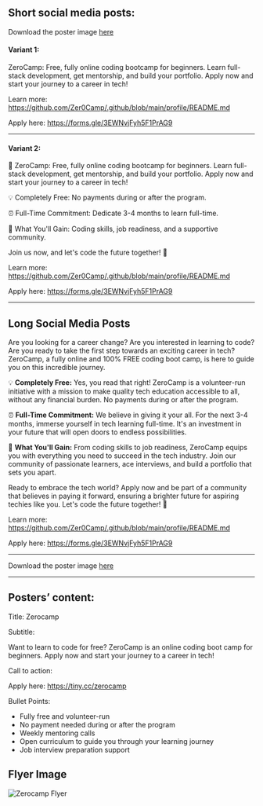 
## Short social media posts:

Download the poster image [here](https://raw.githubusercontent.com/Zer0Camp/resources/main/promotions/launch/zerocamp_flyer.png)

#### Variant 1:

ZeroCamp: Free, fully online coding bootcamp for beginners. Learn full-stack development, get mentorship, and build your portfolio. Apply now and start your journey to a career in tech!


Learn more: https://github.com/Zer0Camp/.github/blob/main/profile/README.md

Apply here: https://forms.gle/3EWNvjFyh5F1PrAG9

---
#### Variant 2: 

🚀 ZeroCamp: Free, fully online coding bootcamp for beginners. Learn full-stack development, get mentorship, and build your portfolio. Apply now and start your journey to a career in tech!

💡 Completely Free: No payments during or after the program.

⏰ Full-Time Commitment: Dedicate 3-4 months to learn full-time.

🌟 What You'll Gain: Coding skills, job readiness, and a supportive community.

Join us now, and let's code the future together! 🚀


Learn more: https://github.com/Zer0Camp/.github/blob/main/profile/README.md

Apply here: https://forms.gle/3EWNvjFyh5F1PrAG9

---
## Long Social Media Posts

Are you looking for a career change? Are you interested in learning to code? Are you ready to take the first step towards an exciting career in tech? ZeroCamp, a fully online and 100% FREE coding boot camp, is here to guide you on this incredible journey.

💡 **Completely Free:** Yes, you read that right! ZeroCamp is a volunteer-run initiative with a mission to make quality tech education accessible to all, without any financial burden. No payments during or after the program.

⏰ **Full-Time Commitment:** We believe in giving it your all. For the next 3-4 months, immerse yourself in tech learning full-time. It's an investment in your future that will open doors to endless possibilities.

🌟 **What You'll Gain:** From coding skills to job readiness, ZeroCamp equips you with everything you need to succeed in the tech industry. Join our community of passionate learners, ace interviews, and build a portfolio that sets you apart.

Ready to embrace the tech world? Apply now and be part of a community that believes in paying it forward, ensuring a brighter future for aspiring techies like you. Let's code the future together! 🚀

Learn more: https://github.com/Zer0Camp/.github/blob/main/profile/README.md

Apply here: https://forms.gle/3EWNvjFyh5F1PrAG9

---

Download the poster image [here](https://raw.githubusercontent.com/Zer0Camp/resources/main/promotions/launch/zerocamp_flyer.png)

---
## Posters’ content:

Title: Zerocamp

Subtitle:

Want to learn to code for free? ZeroCamp is an online coding boot camp for beginners. Apply now and start your journey to a career in tech!

Call to action:

Apply here: https://tiny.cc/zerocamp

Bullet Points: 

- Fully free and volunteer-run
- No payment needed during or after the program
- Weekly mentoring calls
- Open curriculum to guide you through your learning journey
- Job interview preparation support

## Flyer Image

![Zerocamp Flyer](https://raw.githubusercontent.com/Zer0Camp/resources/main/promotions/launch/zerocamp_flyer.png)

